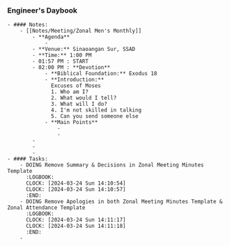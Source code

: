 ### Engineer's Daybook
	- #### Notes:
		- [[Notes/Meeting/Zonal Men's Monthly]]
			- **Agenda**
				-
			- **Venue:** Sinaoangan Sur, SSAD
			- **Time:** 1:00 PM
			- 01:57 PM : START
			- 02:00 PM : **Devotion**
				- **Biblical Foundation:** Exodus 18
				- **Introduction:**
				  Excuses of Moses
				  1. Who am I?
				  2. What would I tell?
				  3. What will I do?
				  4. I'm not skilled in talking
				  5. Can you send someone else
				- **Main Points**
					-
					-
			-
			-
			-
	- #### Tasks:
		- DOING Remove Summary & Decisions in Zonal Meeting Minutes Template
		  :LOGBOOK:
		  CLOCK: [2024-03-24 Sun 14:10:54]
		  CLOCK: [2024-03-24 Sun 14:10:57]
		  :END:
		- DOING Remove Apologies in both Zonal Meeting Minutes Template & Zonal Attendance Template
		  :LOGBOOK:
		  CLOCK: [2024-03-24 Sun 14:11:17]
		  CLOCK: [2024-03-24 Sun 14:11:18]
		  :END:
		-